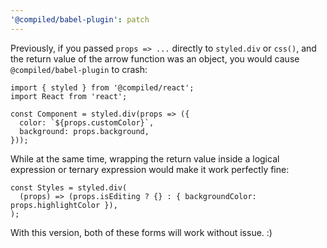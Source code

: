 ```yaml
---
'@compiled/babel-plugin': patch
---
```


Previously, if you passed `props => ...` directly to `styled.div` or `css()`, and the return value of the arrow function was an object, you would cause `@compiled/babel-plugin` to crash:

```
import { styled } from '@compiled/react';
import React from 'react';

const Component = styled.div(props => ({
  color: `${props.customColor}`,
  background: props.background,
}));
```

While at the same time, wrapping the return value inside a logical expression or ternary expression would make it work perfectly fine:

```
const Styles = styled.div(
  (props) => (props.isEditing ? {} : { backgroundColor: props.highlightColor }),
);
```

With this version, both of these forms will work without issue. :)
